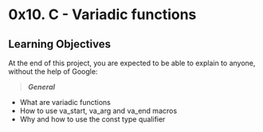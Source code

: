# 0x10. C - Variadic functions
## Learning Objectives
At the end of this project, you are expected to be able to explain to anyone, without the help of Google:

> _**General**_
* What are variadic functions
* How to use va_start, va_arg and va_end macros
* Why and how to use the const type qualifier
